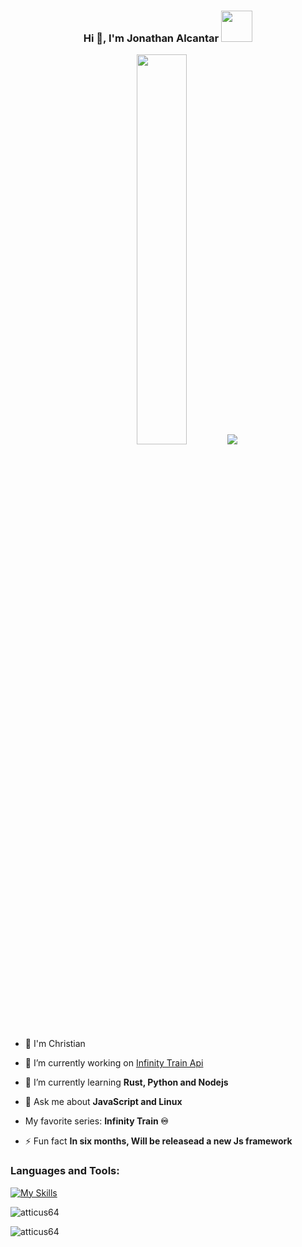 <h3  align="center">Hi 👋, I'm Jonathan Alcantar <img height="50px" src="https://giffiles.alphacoders.com/432/4326.gif"></h3> 

<div align="center" >
    <img  width="40%" src="https://i.postimg.cc/6QT3gXWW/infinitytrain-tulip.gif">
    <img src="https://giffiles.alphacoders.com/163/163818.gif">
</div>

- 📖 I'm Christian 

- 🔭 I’m currently working on [Infinity Train Api](https://github.com/Atticus64/infinity-train-api)

- 🌱 I’m currently learning **Rust, Python and Nodejs**

- 💬 Ask me about **JavaScript and Linux**

- My favorite series: **Infinity Train :infinity:**

- ⚡ Fun fact **In six months, Will be releasead a new Js framework**

<div>
<h3 align="left">Languages and Tools:</h3>

[![My Skills](https://skillicons.dev/icons?i=js,html,css,git,vue,ts,react,express,vite,deno,nodejs,rust,vscode,vim,python,bash,terminal&perline=4)](https://skillicons.dev)
    
</div>

<p><img align="center" src="https://github-readme-stats.vercel.app/api/top-langs?username=atticus64&show_icons=true&locale=en&layout=compact&langs_count=8&theme=react" alt="atticus64" /></p>
<p><img align="center" src="https://github-readme-stats.vercel.app/api?username=atticus64&show_icons=true&locale=en&theme=react" alt="atticus64" /></p>

